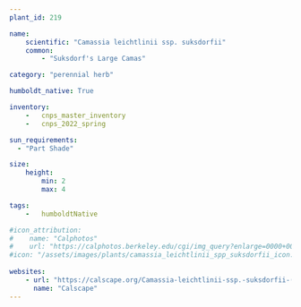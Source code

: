 ```yaml
---
plant_id: 219 

name: 
    scientific: "Camassia leichtlinii ssp. suksdorfii" 
    common: 
        - "Suksdorf's Large Camas"  

category: "perennial herb"

humboldt_native: True

inventory: 
    -   cnps_master_inventory
    -   cnps_2022_spring

sun_requirements:
  - "Part Shade"

size:
    height: 
        min: 2
        max: 4

tags:  
    -   humboldtNative

#icon_attribution: 
#    name: "Calphotos"
#    url: "https://calphotos.berkeley.edu/cgi/img_query?enlarge=0000+0000+0614+1784"
#icon: "/assets/images/plants/camassia_leichtlinii_spp_suksdorfii_icon.jpg"
 
websites:
    - url: "https://calscape.org/Camassia-leichtlinii-ssp.-suksdorfii-()"
      name: "Calscape"
---
```

